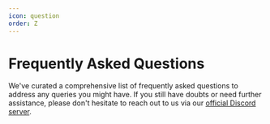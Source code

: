 ```yaml
---
icon: question
order: Z
---
```


# Frequently Asked Questions

We've curated a comprehensive list of frequently asked questions to address any queries you might have. If you still have doubts or need further assistance, please don't hesitate to reach out to us via our [official Discord server](https://discord.gg/IAHispano).
